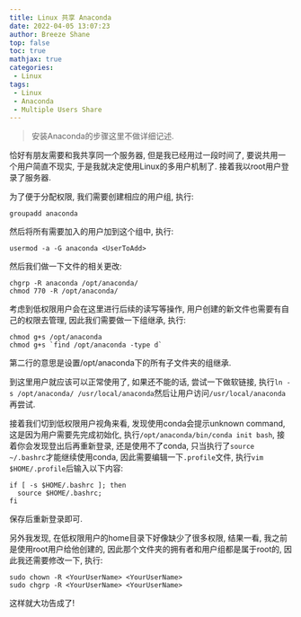 ```yaml
---
title: Linux 共享 Anaconda
date: 2022-04-05 13:07:23
author: Breeze Shane
top: false
toc: true
mathjax: true
categories:
 - Linux
tags:
 - Linux
 - Anaconda
 - Multiple Users Share
---
```


> 安装Anaconda的步骤这里不做详细记述.

恰好有朋友需要和我共享同一个服务器, 但是我已经用过一段时间了, 要说共用一个用户简直不现实, 于是我就决定使用Linux的多用户机制了. 接着我以root用户登录了服务器.

为了便于分配权限, 我们需要创建相应的用户组, 执行:
```shell
groupadd anaconda
```
然后将所有需要加入的用户加到这个组中, 执行:
```shell
usermod -a -G anaconda <UserToAdd>
```
然后我们做一下文件的相关更改:
```shell
chgrp -R anaconda /opt/anaconda/
chmod 770 -R /opt/anaconda/
```
考虑到低权限用户会在这里进行后续的读写等操作, 用户创建的新文件也需要有自己的权限去管理, 因此我们需要做一下组继承, 执行:
```shell
chmod g+s /opt/anaconda
chmod g+s `find /opt/anaconda -type d`
```
第二行的意思是设置/opt/anaconda下的所有子文件夹的组继承.

到这里用户就应该可以正常使用了, 如果还不能的话, 尝试一下做软链接, 执行`ln -s /opt/anaconda/ /usr/local/anaconda`然后让用户访问`/usr/local/anaconda`再尝试.

接着我们切到低权限用户视角来看, 发现使用conda会提示unknown command, 这是因为用户需要先完成初始化, 执行`/opt/anaconda/bin/conda init bash`, 接着你会发现登出后再重新登录, 还是使用不了conda, 只当执行了`source ~/.bashrc`才能继续使用conda, 因此需要编辑一下`.profile`文件, 执行`vim $HOME/.profile`后输入以下内容:
```shell
if [ -s $HOME/.bashrc ]; then
  source $HOME/.bashrc;
fi
```
保存后重新登录即可.

另外我发现, 在低权限用户的home目录下好像缺少了很多权限, 结果一看, 我之前是使用root用户给他创建的, 因此那个文件夹的拥有者和用户组都是属于root的, 因此我还需要修改一下, 执行:
```shell
sudo chown -R <YourUserName> <YourUserName>
sudo chgrp -R <YourUserName> <YourUserName>
```

这样就大功告成了!

